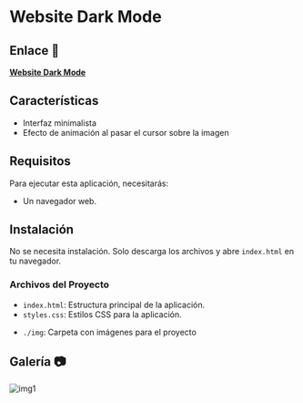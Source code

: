#  Website Dark Mode
## Enlace 🔗

[**Website Dark Mode**](https://juanbautistamalina.github.io/website-dark-mode/)


## Características

- Interfaz minimalista
- Efecto de animación al pasar el cursor sobre la imagen


## Requisitos

Para ejecutar esta aplicación, necesitarás:

- Un navegador web.

## Instalación

No se necesita instalación. Solo descarga los archivos y abre `index.html` en tu navegador.

### Archivos del Proyecto

- `index.html`: Estructura principal de la aplicación. 
- `styles.css`: Estilos CSS para la aplicación.
<!-- - `script.js`: Lógica de JavaScript para la aplicación. -->
- `./img`: Carpeta con imágenes para el proyecto



## Galería 📷
![img1](https://github.com/user-attachments/assets/65aef983-b71b-4e74-b2ff-c9dbf9af1c7b)

